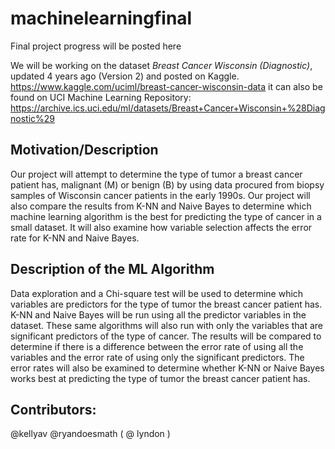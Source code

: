 # machinelearningfinal
Final project progress will be posted here 

We will be working on the dataset *Breast Cancer Wisconsin (Diagnostic)*,  updated 4 years ago (Version 2) and posted on Kaggle. 
https://www.kaggle.com/uciml/breast-cancer-wisconsin-data
it can also be found on UCI Machine Learning Repository: https://archive.ics.uci.edu/ml/datasets/Breast+Cancer+Wisconsin+%28Diagnostic%29

## Motivation/Description
Our project will attempt to determine the type of tumor a breast cancer patient has, malignant (M) or benign (B) by using data procured from biopsy samples of Wisconsin cancer patients in the early 1990s. Our project will also compare the results from K-NN and Naive Bayes to determine which machine learning algorithm is the best for predicting the type of cancer in a small dataset. It will also examine how variable selection affects the error rate for K-NN and Naive Bayes.

## Description of the ML Algorithm
Data exploration and a Chi-square test will be used to determine which variables are predictors for the type of tumor the breast cancer patient has. K-NN and Naive Bayes will be run using all the predictor variables in the dataset. These same algorithms will also run with only the variables that are significant predictors of the type of cancer. The results will be compared to determine if there is a difference between the error rate of using all the variables and the error rate of using only the significant predictors. The error rates will also be examined to determine whether K-NN or Naive Bayes works best at predicting the type of tumor the breast cancer patient has.

## Contributors: 
@kellyav
@ryandoesmath
( @ lyndon )

